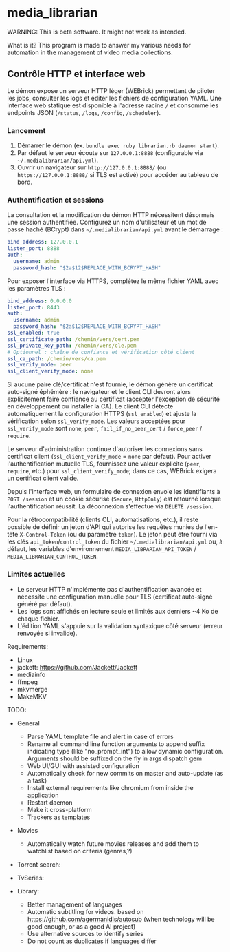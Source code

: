 # media_librarian

WARNING: This is beta software. It might not work as intended.

What is it?
This program is made to answer my various needs for automation in the management of video media collections.

## Contrôle HTTP et interface web

Le démon expose un serveur HTTP léger (WEBrick) permettant de piloter les jobs, consulter les logs et éditer les fichiers de configuration YAML. Une interface web statique est disponible à l'adresse racine `/` et consomme les endpoints JSON (`/status`, `/logs`, `/config`, `/scheduler`).

### Lancement

1. Démarrer le démon (ex. `bundle exec ruby librarian.rb daemon start`).
2. Par défaut le serveur écoute sur `127.0.0.1:8888` (configurable via `~/.medialibrarian/api.yml`).
3. Ouvrir un navigateur sur `http://127.0.0.1:8888/` (ou `https://127.0.0.1:8888/` si TLS est activé) pour accéder au tableau de bord.

### Authentification et sessions

La consultation et la modification du démon HTTP nécessitent désormais une session authentifiée. Configurez un nom d'utilisateur et un mot de passe haché (BCrypt) dans `~/.medialibrarian/api.yml` avant le démarrage :

```yaml
bind_address: 127.0.0.1
listen_port: 8888
auth:
  username: admin
  password_hash: "$2a$12$REPLACE_WITH_BCRYPT_HASH"
```

Pour exposer l'interface via HTTPS, complétez le même fichier YAML avec les paramètres TLS :

```yaml
bind_address: 0.0.0.0
listen_port: 8443
auth:
  username: admin
  password_hash: "$2a$12$REPLACE_WITH_BCRYPT_HASH"
ssl_enabled: true
ssl_certificate_path: /chemin/vers/cert.pem
ssl_private_key_path: /chemin/vers/cle.pem
# Optionnel : chaîne de confiance et vérification côté client
ssl_ca_path: /chemin/vers/ca.pem
ssl_verify_mode: peer
ssl_client_verify_mode: none
```

Si aucune paire clé/certificat n'est fournie, le démon génère un certificat auto-signé éphémère : le navigateur et le client CLI devront alors explicitement faire confiance au certificat (accepter l'exception de sécurité en développement ou installer la CA). Le client CLI détecte automatiquement la configuration HTTPS (`ssl_enabled`) et ajuste la vérification selon `ssl_verify_mode`. Les valeurs acceptées pour `ssl_verify_mode` sont `none`, `peer`, `fail_if_no_peer_cert` / `force_peer` / `require`.

Le serveur d'administration continue d'autoriser les connexions sans certificat client (`ssl_client_verify_mode` = `none` par défaut). Pour activer l'authentification mutuelle TLS, fournissez une valeur explicite (`peer`, `require`, etc.) pour `ssl_client_verify_mode`; dans ce cas, WEBrick exigera un certificat client valide.

Depuis l'interface web, un formulaire de connexion envoie les identifiants à `POST /session` et un cookie sécurisé (`Secure`, `HttpOnly`) est retourné lorsque l'authentification réussit. La déconnexion s'effectue via `DELETE /session`.

Pour la rétrocompatibilité (clients CLI, automatisations, etc.), il reste possible de définir un jeton d'API qui autorise les requêtes munies de l'en-tête `X-Control-Token` (ou du paramètre `token`). Le jeton peut être fourni via les clés `api_token`/`control_token` du fichier `~/.medialibrarian/api.yml` ou, à défaut, les variables d'environnement `MEDIA_LIBRARIAN_API_TOKEN` / `MEDIA_LIBRARIAN_CONTROL_TOKEN`.

### Limites actuelles

* Le serveur HTTP n'implémente pas d'authentification avancée et nécessite une configuration manuelle pour TLS (certificat auto-signé généré par défaut).
* Les logs sont affichés en lecture seule et limités aux derniers ~4 Ko de chaque fichier.
* L'édition YAML s'appuie sur la validation syntaxique côté serveur (erreur renvoyée si invalide).

Requirements:
* Linux
* jackett: https://github.com/Jackett/Jackett
* mediainfo
* ffmpeg
* mkvmerge
* MakeMKV

TODO:
* General
    * Parse YAML template file and alert in case of errors
    * Rename all command line function arguments to append suffix indicating type (like "no_prompt_int") to allow dynamic configuration. Arguments should be suffixed on the fly in args dispatch gem
    * Web UI/GUI with assisted configuration
    * Automatically check for new commits on master and auto-update (as a task)
    * Install external requirements like chromium from inside the application
    * Restart daemon
    * Make it cross-platform
    * Trackers as templates
    
* Movies
    * Automatically watch future movies releases and add them to watchlist based on criteria (genres,?)

* Torrent search:
    
* TvSeries:
    
* Library:
    * Better management of languages
    * Automatic subtitling for videos. based on https://github.com/agermanidis/autosub (when technology will be good enough, or as a good AI project)
    * Use alternative sources to identify series
    * Do not count as duplicates if languages differ
